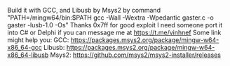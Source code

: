 Build it with GCC, and Libusb by Msys2 by command "PATH=/mingw64/bin:$PATH gcc -Wall -Wextra -Wpedantic gaster.c -o gaster -lusb-1.0 -Os"
Thanks 0x7ff for good exploit
I need someone port it into C# or Delphi if you can message me at https://t.me/vinhnef
Some link might help you:
GCC: https://packages.msys2.org/package/mingw-w64-x86_64-gcc
Libusb: https://packages.msys2.org/package/mingw-w64-x86_64-libusb
Msys2: https://github.com/msys2/msys2-installer/releases
